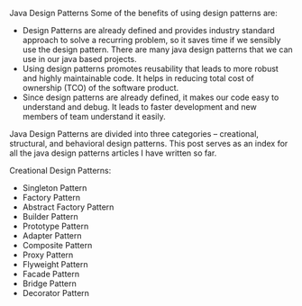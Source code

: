 Java Design Patterns
Some of the benefits of using design patterns are:

- Design Patterns are already defined and provides industry standard approach to solve a recurring problem, so it saves time if we sensibly use the design pattern. There are many java design patterns that we can use in our java based projects.
- Using design patterns promotes reusability that leads to more robust and highly maintainable code. It helps in reducing total cost of ownership (TCO) of the software product.
- Since design patterns are already defined, it makes our code easy to understand and debug. It leads to faster development and new members of team understand it easily.

Java Design Patterns are divided into three categories – creational, structural, and behavioral design patterns. This post serves as an index for all the java design patterns articles I have written so far.

Creational Design Patterns:
- Singleton Pattern
- Factory Pattern
- Abstract Factory Pattern
- Builder Pattern
- Prototype Pattern
- Adapter Pattern
- Composite Pattern
- Proxy Pattern
- Flyweight Pattern
- Facade Pattern
- Bridge Pattern
- Decorator Pattern